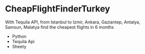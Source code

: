 # CheapFlightFinderTurkey
With Tequila API, from Istanbul to Izmir, Ankara, Gaziantep, Antalya, Samsun, Malatya find the cheapest flights  in 6 months
- Python
- Tequila Api
- Sheety
